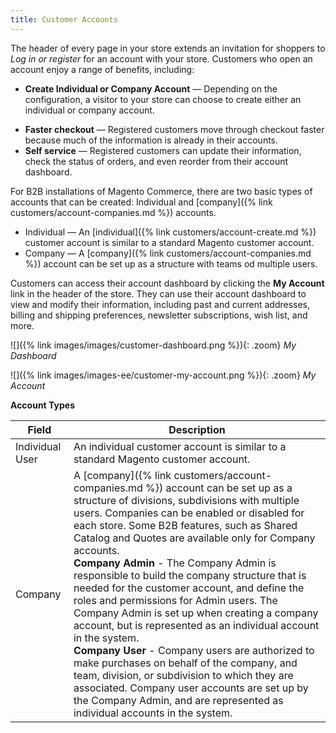 ```yaml
---
title: Customer Accounts
---
```


The header of every page in your store extends an invitation for shoppers to _Log in or register_ for an account with your store. Customers who open an account enjoy a range of benefits, including:

<!--{% if "Default.B2B Only" contains site.edition %}-->
- **Create Individual or Company Account** — Depending on the configuration, a visitor to your store can choose to create either an individual or company account.
<!--{% endif %}-->
- **Faster checkout** — Registered customers move through checkout faster because much of the information is already in their accounts.
- **Self service** — Registered customers can update their information, check the status of orders, and even reorder from their account dashboard.

<!--{% if "Default.B2B Only" contains site.edition %}-->
For B2B installations of Magento Commerce, there are two basic types of accounts that can be created: Individual and [company]({% link customers/account-companies.md %}) accounts.

- Individual — An [individual]({% link customers/account-create.md %}) customer account is similar to a standard Magento customer account.
- Company — A [company]({% link customers/account-companies.md %}) account can be set up as a structure with teams od multiple users.
<!--{% endif %}-->

Customers can access their account dashboard by clicking the **My Account** link in the header of the store. They can use their account dashboard to view and modify their information, including past and current addresses, billing and shipping preferences, newsletter subscriptions, wish list, and more.

![]({% link images/images/customer-dashboard.png %}){: .zoom}
_My Dashboard_

<!--{% if "Default.EE-B2B" contains site.edition %}-->
![]({% link images/images-ee/customer-my-account.png %}){: .zoom}
_My Account_

<!--{% endif %}-->
<!--{% if "Default.B2B Only" contains site.edition %}-->
**Account Types**

|Field|Description|
|--- |--- |
|Individual User|An individual customer account is similar to a standard Magento customer account.|
|Company|A [company]({% link customers/account-companies.md %}) account can be set up as a structure of divisions, subdivisions with multiple users. Companies can be enabled or disabled for each store. Some B2B features, such as Shared Catalog and Quotes are available only for Company accounts. <br/>**Company Admin** - The Company Admin is responsible to build the company structure that is needed for the customer account, and define the roles and permissions for  Admin users. The Company Admin is set up when creating a company account, but is represented as an individual account in the system. <br/>**Company User** - Company users are authorized to make purchases on behalf of the company, and team, division, or subdivision to which they are associated. Company user accounts are set up by the Company Admin, and are represented as individual accounts in the system.|

<!--{% endif %}-->
